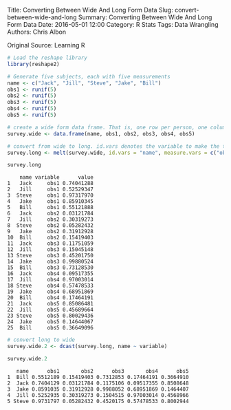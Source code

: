 Title: Converting Between Wide And Long Form Data
Slug: convert-between-wide-and-long
Summary: Converting Between Wide And Long Form Data
Date: 2016-05-01 12:00
Category: R Stats
Tags: Data Wrangling
Authors: Chris Albon


Original Source: Learning R


```R
# Load the reshape library
library(reshape2)
```


```R
# Generate five subjects, each with five measurements
name <- c("Jack", "Jill", "Steve", "Jake", "Bill")
obs1 <- runif(5)
obs2 <- runif(5)
obs3 <- runif(5)
obs4 <- runif(5)
obs5 <- runif(5)
```


```R
# create a wide form data frame. That is, one row per person, one column per measurement
survey.wide <- data.frame(name, obs1, obs2, obs3, obs4, obs5)
```


```R
# convert from wide to long. id.vars denotes the variable to make the transition by and measure.vars denotes the variables to flip
survey.long <- melt(survey.wide, id.vars = "name", measure.vars = c("obs1", "obs2", "obs3", "obs4", "obs5"))
```


```R
survey.long
```




        name variable      value
    1   Jack     obs1 0.74041288
    2   Jill     obs1 0.52529347
    3  Steve     obs1 0.97317970
    4   Jake     obs1 0.85910345
    5   Bill     obs1 0.55121888
    6   Jack     obs2 0.03121784
    7   Jill     obs2 0.30319273
    8  Steve     obs2 0.05282432
    9   Jake     obs2 0.31912928
    10  Bill     obs2 0.15419403
    11  Jack     obs3 0.11751059
    12  Jill     obs3 0.15045148
    13 Steve     obs3 0.45201750
    14  Jake     obs3 0.99880524
    15  Bill     obs3 0.73128530
    16  Jack     obs4 0.09517355
    17  Jill     obs4 0.97003014
    18 Steve     obs4 0.57478533
    19  Jake     obs4 0.68951869
    20  Bill     obs4 0.17464191
    21  Jack     obs5 0.85086481
    22  Jill     obs5 0.45689664
    23 Steve     obs5 0.80029436
    24  Jake     obs5 0.14644067
    25  Bill     obs5 0.36649096




```R
# convert long to wide
survey.wide.2 <- dcast(survey.long, name ~ variable)
```


```R
survey.wide.2
```




       name      obs1       obs2      obs3       obs4      obs5
    1  Bill 0.5512189 0.15419403 0.7312853 0.17464191 0.3664910
    2  Jack 0.7404129 0.03121784 0.1175106 0.09517355 0.8508648
    3  Jake 0.8591035 0.31912928 0.9988052 0.68951869 0.1464407
    4  Jill 0.5252935 0.30319273 0.1504515 0.97003014 0.4568966
    5 Steve 0.9731797 0.05282432 0.4520175 0.57478533 0.8002944
